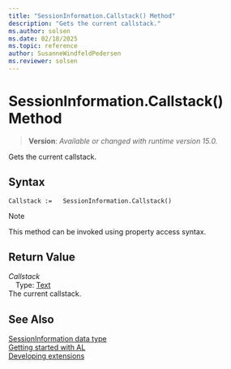 ```yaml
---
title: "SessionInformation.Callstack() Method"
description: "Gets the current callstack."
ms.author: solsen
ms.date: 02/18/2025
ms.topic: reference
author: SusanneWindfeldPedersen
ms.reviewer: solsen
---
```

[//]: # (START>DO_NOT_EDIT)
[//]: # (IMPORTANT:Do not edit any of the content between here and the END>DO_NOT_EDIT.)
[//]: # (Any modifications should be made in the .xml files in the ModernDev repo.)
# SessionInformation.Callstack() Method
> **Version**: _Available or changed with runtime version 15.0._

Gets the current callstack.


## Syntax
```AL
Callstack :=   SessionInformation.Callstack()
```
> [!NOTE]
> This method can be invoked using property access syntax.

## Return Value
*Callstack*  
&emsp;Type: [Text](../text/text-data-type.md)  
The current callstack.


[//]: # (IMPORTANT: END>DO_NOT_EDIT)
## See Also
[SessionInformation data type](sessioninformation-data-type.md)  
[Getting started with AL](../../devenv-get-started.md)  
[Developing extensions](../../devenv-dev-overview.md)